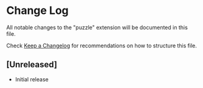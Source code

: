 # Change Log

All notable changes to the "puzzle" extension will be documented in this file.

Check [Keep a Changelog](http://keepachangelog.com/) for recommendations on how to structure this file.

## [Unreleased]

- Initial release